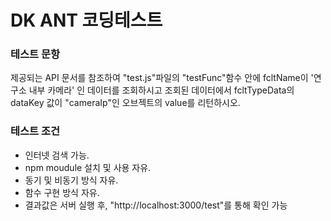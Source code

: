 # DK ANT 코딩테스트

### 테스트 문항

제공되는 API 문서를 참조하여 "test.js"파일의 "testFunc"함수 안에
fcltName이 '연구소 내부 카메라' 인 데이터를 조회하시고 조회된 데이터에서 fcltTypeData의 dataKey 값이 "cameraIp"인 오브젝트의 value를 리턴하시오.

### 테스트 조건
- 인터넷 검색 가능.
- npm moudule 설치 및 사용 자유.
- 동기 및 비동기 방식 자유.
- 함수 구현 방식 자유.
- 결과값은 서버 실행 후, "http://localhost:3000/test"를 통해 확인 가능